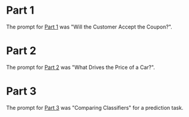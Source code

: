 # Part 1

The prompt for <a href="part1"> Part 1</a> was "Will the Customer Accept the Coupon?". 

# Part 2

The prompt for <a href="part2">Part 2</a> was "What Drives the Price of a Car?".

# Part 3

The prompt for <a href="part3">Part 3</a> was "Comparing Classifiers" for a prediction task.
